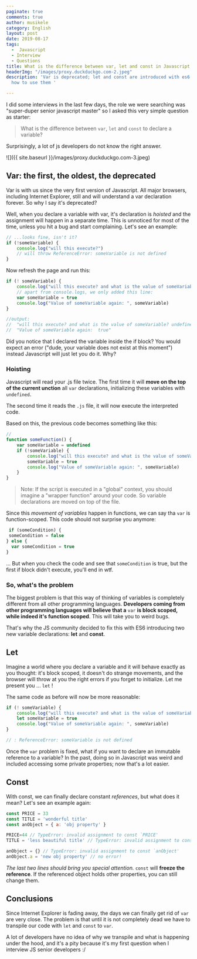 ```yaml
---
paginate: true
comments: true
author: musikele
category: English
layout: post
date: 2019-08-17
tags:
  -  Javascript
  - Interview
  - Questions
title: What is the difference between var, let and const in Javascript
headerImg: "/images/proxy.duckduckgo.com-2.jpeg"
description: 'Var is deprecated; let and const are introduced with es6. Let''s see
  how to use them '

---
```

I did some interviews in the last few days, the role we were searching was "super-duper senior javascript master" so I asked this very simple question as starter:

> What is the difference between `var`, `let` and `const` to declare a variable?

Surprisingly, a lot of js developers do not know the right answer.

![]({{ site.baseurl }}/images/proxy.duckduckgo.com-3.jpeg)

## Var: the first, the oldest, the deprecated

Var is with us since the very first version of Javascript. All major browsers, including Internet Explorer, still and will understand a var declaration forever. So why I say it's deprecated?

Well, when you declare a variable with var, it's declaration is _hoisted_ and the assignment will happen in a separate time. This is unnoticed for most of the time, unless you hit a bug and start complaining. Let's see an example:

```javascript
// ...looks fine, isn't it?
if (!someVariable) {
    console.log("will this execute?") 
    // will throw ReferenceError: someVariable is not defined
}
```

Now refresh the page and run this:

```javascript 
if (! someVariable) {
    console.log("will this execute? and what is the value of someVariable?", someVariable) 
    // apart from console.logs, we only added this line: 
    var someVariable = true 
    console.log("Value of someVariable again: ", someVariable)    
}

//output:
//  "will this execute? and what is the value of someVariable? undefined"
//  "Value of someVariable again:  true"
```

Did you notice that I declared the variable inside the if block? You would expect an error ("dude, your variable does not exist at this moment") instead Javascript will just let you do it. Why?

### Hoisting

Javascript will read your .js file twice. The first time it will **move on the top of the current unction** all `var` declarations, initializing these variables with `undefined`.

The second time it reads the `.js` file, it will now execute the interpreted code.

Based on this, the previous code becomes something like this:

```javascript 
// 
function someFunction() {
  	var someVariable = undefined
  	if (!someVariable) {
		console.log("will this execute? and what is the value of someVariable?", someVariable) 
    	someVariable = true
      	console.log("Value of someVariable again: ", someVariable)    
  	}
}
```

> Note: If the script is executed in a "global" context, you should imagine a "wrapper function" around your code. So variable declarations are moved on top of the file.

Since this _movement of variables_ happen in functions, we can say tha `var` is function-scoped. This code should not surprise you anymore:

```javascript
 if (someCondition) {
 someCondition = false
} else {
  var someCondition = true
}
```

... But when you check the code and see that `someCondition` is true, but the first if block didn't execute,  you'll end in wtf. 

### So, what's the problem

The biggest problem is that this way of thinking of variables is completely different from all other programming languages. **Developers coming from other programming languages will believe that a** `var` **is block scoped, while indeed it's function scoped**. This will take you to weird bugs.

That's why the JS community decided to fix this with ES6 introducing two new variable declarations: **let** and **const**.

## Let

Imagine a world where you declare a variable and it will behave exactly as you thought: it's block scoped, it doesn't do strange movements, and the browser will throw at you the right errors if you forget to initialize. Let me present you ... `let` !

The same code as before will now be more reasonable:

```javascript  
if (! someVariable) {
    console.log("will this execute? and what is the value of someVariable?", someVariable) 
    let someVariable = true
    console.log("Value of someVariable again: ", someVariable)    
}

// : ReferenceError: someVariable is not defined
```

Once the `var` problem is fixed, what if you want to declare an immutable reference to a variable? In the past, doing so in Javascript was weird and included accessing some private properties; now that's a lot easier.

## Const

With const, we can finally declare constant _references_, but what does it mean? Let's see an example again:

```javascript 
const PRICE = 33
const TITLE = 'wonderful title'
const anObject = { a: 'obj property' } 

PRICE=44 // TypeError: invalid assignment to const `PRICE'
TITLE = 'less beautiful title' // TypeError: invalid assignment to const `TITLE'

anObject = {} // TypeError: invalid assignment to const `anObject'
anObject.a = 'new obj property' // no error! 
```

_The last two lines should bring you special attention._ `const` will **freeze the reference**. If the referenced object holds other properties, you can still change them.

## Conclusions

Since Internet Explorer is fading away, the days we can finally get rid of `var` are very close. The problem is that until it is not completely dead we have to transpile our code with `let` and `const` to `var`.

A lot of developers have no idea of why we transpile and what is happening under the hood, and it's a pity because it's my first question when I interview JS senior developers :/
